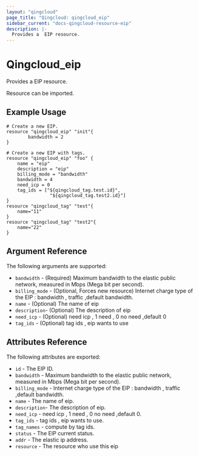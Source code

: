 ```yaml
---
layout: "qingcloud"
page_title: "Qingcloud: qingcloud_eip"
sidebar_current: "docs-qingcloud-resource-eip"
description: |-
  Provides a  EIP resource.
---
```


# Qingcloud\_eip

Provides a  EIP resource.

Resource can be imported.

## Example Usage

```
# Create a new EIP.
resource "qingcloud_eip" "init"{
        bandwidth = 2
}
```
```
# Create a new EIP with tags.
resource "qingcloud_eip" "foo" {
    name = "eip"
    description = "eip"
    billing_mode = "bandwidth"
    bandwidth = 4
    need_icp = 0
	tag_ids = ["${qingcloud_tag.test.id}",
				"${qingcloud_tag.test2.id}"]
}
resource "qingcloud_tag" "test"{
	name="11"
}
resource "qingcloud_tag" "test2"{
	name="22"
}
```

## Argument Reference

The following arguments are supported:

* `bandwidth` - (Required) Maximum bandwidth to the elastic public network, measured in Mbps (Mega bit per second). 
* `billing_mode` - (Optional, Forces new resource) Internet charge type of the EIP : bandwidth , traffic ,default bandwidth.
* `name` - (Optional) The name of eip
* `description`- (Optional) The description of eip
* `need_icp` - (Optional) need icp , 1 need , 0 no need ,default 0
* `tag_ids` - (Optional) tag ids , eip wants to use
## Attributes Reference

The following attributes are exported:

* `id` - The EIP ID.
* `bandwidth` - Maximum bandwidth to the elastic public network, measured in Mbps (Mega bit per second). 
* `billing_mode` - Internet charge type of the EIP : bandwidth , traffic ,default bandwidth.
* `name` - The name of eip.
* `description`- The description of eip.
* `need_icp` - need icp , 1 need , 0 no need ,default 0.
* `tag_ids` - tag ids , eip wants to use.
* `tag_names` - compute by tag ids.
* `status` - The EIP current status.
* `addr` - The elastic ip address.
* `resource` - The resource who use this eip
